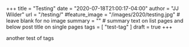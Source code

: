 +++
title = "Testing"
date = "2020-07-18T21:00:17-04:00"
author = "JJ Wilder"
url = "/testing/"
#feature_image = "/images/2020/testing.jpg" # leave blank for no image
summary = "" # summary text on list pages and below post title on single pages 
tags = [ "test-tag" ]
draft = true
+++

another test of tags